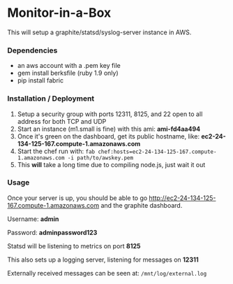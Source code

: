 # Monitor-in-a-Box

This will setup a graphite/statsd/syslog-server instance in AWS.

### Dependencies
* an aws account with a .pem key file
* gem install berksfile (ruby 1.9 only)
* pip install fabric

### Installation / Deployment

1. Setup a security group with ports 12311, 8125, and 22 open to all address for both TCP and UDP
2. Start an instance (m1.small is fine) with this ami: **ami-fd4aa494**
3. Once it's green on the dashboard, get its public hostname, like: **ec2-24-134-125-167.compute-1.amazonaws.com**
4. Start the chef run with: ```fab chef:hosts=ec2-24-134-125-167.compute-1.amazonaws.com -i path/to/awskey.pem```
5. This **will** take a long time due to compiling node.js, just wait it out

### Usage

Once your server is up, you should be able to go http://ec2-24-134-125-167.compute-1.amazonaws.com and the graphite dashboard.

Username: **admin**

Password: **adminpassword123**

Statsd will be listening to metrics on port **8125**

This also sets up a logging server, listening for messages on **12311**

Externally received messages can be seen at: ```/mnt/log/external.log```
